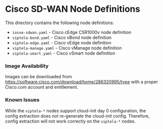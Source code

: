 # Cisco SD-WAN Node Definitions

This directory contains the following node definitions:

* `iosxe-sdwan.yaml` - Cisco cEdge CSR1000v node definition
* `viptela-bond.yaml` - Cisco vBond node definition
* `viptela-edge.yaml` - Cisco vEdge node definition
* `viptela-manage.yaml` - Cisco vManage node definition
* `viptela-smart.yaml` - Cisco vSmart node definition



### Image Availability

Images can be downloaded from https://software.cisco.com/download/home/286320995/type with a proper Cisco.com account and entitlement.



### Known Issues

While the `viptela-*` nodes support cloud-init day 0 configuration, the config extraction does not re-generate the cloud-init config.  Therefore, config extraction will not work correctly on the `viptela-*` nodes.